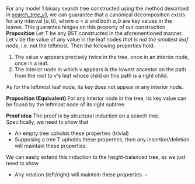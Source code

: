 For any model 1 binary search tree constructed using the method described in [search_tree_v1](../search_tree_v1.c), we can guarantee that a canonical decomposition exists for any interval $[a, b)$, where $a < b$ and both $a, b$ are key values in the leaves.
This guarantee hinges on this property of our construction.
**Proposition** Let T be any BST constructed in the aforementioned manner. Let v be the value of any value in the leaf nodes *that is not the smallest leaf node*, i.e. not the leftmost. Then the following properties hold:
1. The value $v$ appears precisely twice in the tree, once in an interior node, once in a leaf.
2. The interior node in which $v$ appears is the lowest ancestor on the path from the root to v's leaf whose child on this path is a right child.

As for the leftmost leaf node, its key does not appear in any interior node.

**Proposition (Equivalent)** For any interior node in the tree, its key value can be found by the leftmost node of its right subtree. 

**Proof idea** The proof is by structural induction on a search tree. Specifically, we need to show that
- An empty tree upholds these properties (trivial)
- Supposing a tree T upholds these properties, then any insertion/deletion will maintain these properties.

We can easily extend this induction to the height-balanced tree, as we just need to show
- Any rotation (left/right) will maintain these properties.
$\square$
